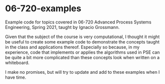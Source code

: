 # 06-720-examples
Example code for topics covered in 06-720 Advanced Process Systems Engineering,
Spring 2021, taught by Ignacio Grossmann.

Given that the subject of the course is very computational, I thought it might
be useful to create some example code to demonstrate the concepts taught in
the class and applications thereof. Especially so because, in my experience,
code that implements or applies the algorithms used in PSE can be quite a bit
more complicated than these concepts look when written on a whiteboard.

I make no promises, but will try to update and add to these examples when I
have time.

